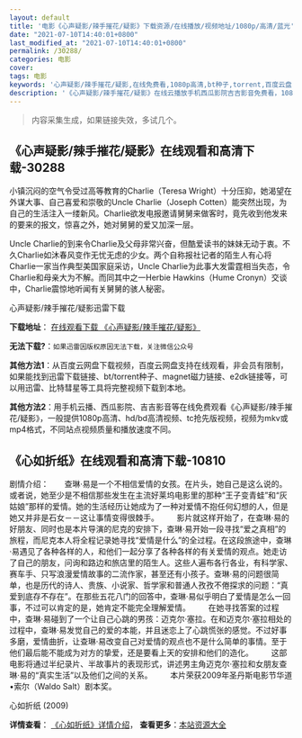 ```yaml
---
layout: default
title: '电影《心声疑影/辣手摧花/疑影》下载资源/在线播放/视频地址/1080p/高清/蓝光'
date: "2021-07-10T14:40:01+0800"
last_modified_at: "2021-07-10T14:40:01+0800"
permalink: /30288/
categories: 电影
cover:
tags: 电影
keywords: '心声疑影/辣手摧花/疑影,在线免费看,1080p高清,bt种子,torrent,百度云盘,magnet,磁力链,迅雷下载资源'
description: '《心声疑影/辣手摧花/疑影》在线云播放手机西瓜影院吉吉影音免费看，1080p高清bd/hd未删减完整版和tc抢先枪版，mkv/mp4格式，附带bt/torrent种子、magnet/磁力链、百度云盘、网盘资源迅雷下载链接'
---
```


>内容采集生成，如果链接失效，多试几个。


## 《心声疑影/辣手摧花/疑影》在线观看和高清下载-30288

小镇沉闷的空气令受过高等教育的Charlie（Teresa Wright）十分压抑，她渴望在外谋大事、自己喜爱和崇敬的Uncle Charlie（Joseph Cotten）能突然出现，为自己的生活注入一缕新风。Charlie欲发电报邀请舅舅来做客时，竟先收到他发来的要来的报文，惊喜之外，她对舅舅的爱又加深一层。</p>Uncle Charlie的到来令Charlie及父母非常兴奋，但酷爱读书的妹妹无动于衷。不久Charlie如沐春风变作无忧无虑的少女。两个自称报社记者的陌生人有心将Charlie一家当作典型美国家庭采访，Uncle Charlie为此事大发雷霆相当失态，令Charlie和母亲大为不解。而同其中之一Herbie Hawkins（Hume Cronyn）交谈中，Charlie震惊地听闻有关舅舅的骇人秘密。</p>


心声疑影/辣手摧花/疑影迅雷下载

**下载地址**： [在线观看下载 《心声疑影/辣手摧花/疑影》](https://www.993dy.com//vod-detail-id-18416.html) 


**无法下载?**：`如果迅雷因版权原因无法下载，关注微信公众号 `

**其他方法1**：从百度云网盘下载视频，百度云网盘支持在线观看，非会员有限制，如果能找到迅雷下载链接、bt/torrent种子、magnet磁力链接、e2dk链接等，可以用迅雷、比特彗星等工具将完整视频下载到本地。

**其他方法2**：用手机云播、西瓜影院、吉吉影音等在线免费观看《心声疑影/辣手摧花/疑影》，一般提供1080p高清、hd/bd高清视频、tc抢先版视频，视频为mkv或mp4格式，不同站点视频质量和播放速度不同。


## 《心如折纸》在线观看和高清下载-10810

剧情介绍：　　查琳·易是一个不相信爱情的女孩。在片头，她自己是这么说的。或者说，她至少是不相信那些发生在主流好莱坞电影里的那种“王子变青蛙”和“灰姑娘”那样的爱情。她的生活经历让她成为了一种对爱情不抱任何幻想的人，但是她又并非是石女－－这让事情变得很棘手。 　　影片就这样开始了，在查琳·易的好朋友、同时也是本片导演的尼克的安排下，查琳·易开始一段寻找“爱之真相”的旅程，而尼克本人将全程记录她寻找“爱情是什么”的全过程。在这段旅途中，查琳·易遇见了各种各样的人，和他们一起分享了各种各样的有关爱情的观点。她走访了自己的朋友，问询和路边和旅店里的陌生人。这些人遍布各行各业，有科学家、赛车手、只写浪漫爱情故事的二流作家，甚至还有小孩子。查琳·易的问题很简单，也是历代的诗人、贵族、小说家、哲学家和普通人孜孜不倦探求的问题：“真爱到底存不存在”。在那些五花八门的回答中，查琳·易似乎明白了爱情是怎么一回事，不过可以肯定的是，她肯定不能完全理解爱情。 　　在她寻找答案的过程中，查琳·易碰到了一个让自己心跳的男孩：迈克尔·塞拉。在和迈克尔·塞拉相处的过程中，查琳·易发觉自己的爱的本能，并且迷恋上了心跳慌张的感觉。不过好事多磨，爱情曲折，让查琳·易改变自己对爱情的观点也不是什么简单的事情。至于他们最后能不能成为对方的挚爱，还是要看上天的安排和他们的造化。 　　这部电影将通过半纪录片、半故事片的表现形式，讲述男主角迈克尔·塞拉和女朋友查琳·易的“真实生活”以及他们之间的关系。 　　本片荣获2009年圣丹斯电影节华道•索尔（Waldo Salt）剧本奖。


心如折纸 (2009)

**详情查看**： [《心如折纸》详情介绍](/movie/10810/)， **查看更多**：[本站资源大全](/movie/t/all/)

